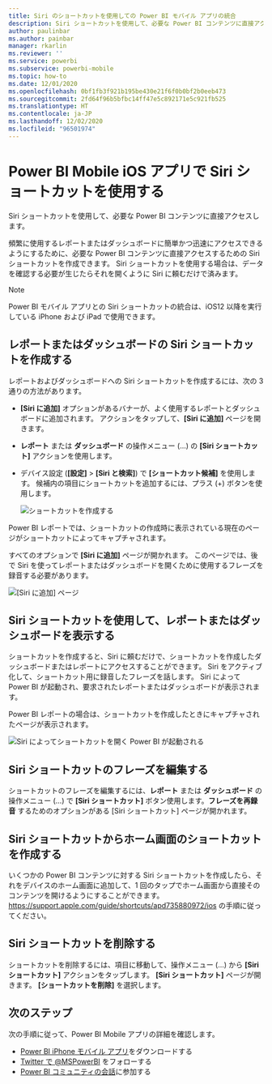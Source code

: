```yaml
---
title: Siri のショートカットを使用しての Power BI モバイル アプリの統合
description: Siri ショートカットを使用して、必要な Power BI コンテンツに直接アクセスする方法。
author: paulinbar
ms.author: painbar
manager: rkarlin
ms.reviewer: ''
ms.service: powerbi
ms.subservice: powerbi-mobile
ms.topic: how-to
ms.date: 12/01/2020
ms.openlocfilehash: 0bf1fb3f921b195be430e21f6f0b0bf2b0eeb473
ms.sourcegitcommit: 2fd64f96b5bfbc14ff47e5c892171e5c921fb525
ms.translationtype: HT
ms.contentlocale: ja-JP
ms.lasthandoff: 12/02/2020
ms.locfileid: "96501974"
---
```

# <a name="using-siri-shortcuts-in-power-bi-mobile-ios-app"></a>Power BI Mobile iOS アプリで Siri ショートカットを使用する

Siri ショートカットを使用して、必要な Power BI コンテンツに直接アクセスします。

頻繁に使用するレポートまたはダッシュボードに簡単かつ迅速にアクセスできるようにするために、必要な Power BI コンテンツに直接アクセスするための Siri ショートカットを作成できます。 Siri ショートカットを使用する場合は、データを確認する必要が生じたらそれを開くように Siri に頼むだけで済みます。

> [!NOTE]
> Power BI モバイル アプリとの Siri ショートカットの統合は、iOS12 以降を実行している iPhone および iPad で使用できます。

## <a name="create-siri-shortcut-for-a-report-or-dashboard"></a>レポートまたはダッシュボードの Siri ショートカットを作成する

レポートおよびダッシュボードへの Siri ショートカットを作成するには、次の 3 通りの方法があります。

- **[Siri に追加]** オプションがあるバナーが、よく使用するレポートとダッシュボードに追加されます。 アクションをタップして、**[Siri に追加]** ページを開きます。
    
- **レポート** または **ダッシュボード** の操作メニュー (...) の **[Siri ショートカット]** アクションを使用します。
    
- デバイス設定 (**[設定]** > **[Siri と検索]**) で **[ショートカット候補]** を使用します。 候補内の項目にショートカットを追加するには、プラス (+) ボタンを使用します。
     
     ![ショートカットを作成する](./media/mobile-apps-ios-siri-search/power-bi-siri-create-shortcut.png)

Power BI レポートでは、ショートカットの作成時に表示されている現在のページがショートカットによってキャプチャされます。 

すべてのオプションで **[Siri に追加]** ページが開かれます。 このページでは、後で Siri を使ってレポートまたはダッシュボードを開くために使用するフレーズを録音する必要があります。 
   
![[Siri に追加] ページ](./media/mobile-apps-ios-siri-search/power-bi-siri-add-page.png)
    

## <a name="use-siri-shortcuts-to-view-report-or-dashboard"></a>Siri ショートカットを使用して、レポートまたはダッシュボードを表示する

ショートカットを作成すると、Siri に頼むだけで、ショートカットを作成したダッシュボードまたはレポートにアクセスすることができます。
Siri をアクティブ化して、ショートカット用に録音したフレーズを話します。 Siri によって Power BI が起動され、要求されたレポートまたはダッシュボードが表示されます。 

Power BI レポートの場合は、ショートカットを作成したときにキャプチャされたページが表示されます。


  ![Siri によってショートカットを開く Power BI が起動される](./media/mobile-apps-ios-siri-search/power-bi-siri-open.png)
  

## <a name="edit-siri-shortcut-phrase"></a>Siri ショートカットのフレーズを編集する 
ショートカットのフレーズを編集するには、**レポート** または **ダッシュボード** の操作メニュー (...) で **[Siri ショートカット]** ボタン使用します。**フレーズを再録音** するためのオプションがある [Siri ショートカット] ページが開かれます。 

## <a name="create-a-home-screen-shortcut-from-your-siri-shortcut"></a>Siri ショートカットからホーム画面のショートカットを作成する 
いくつかの Power BI コンテンツに対する Siri ショートカットを作成したら、それをデバイスのホーム画面に追加して、1 回のタップでホーム画面から直接そのコンテンツを開けるようにすることができます。 https://support.apple.com/guide/shortcuts/apd735880972/ios の手順に従ってください。

## <a name="delete-siri-shortcut"></a>Siri ショートカットを削除する 
ショートカットを削除するには、項目に移動して、操作メニュー (...) から **[Siri ショートカット]** アクションをタップします。 **[Siri ショートカット]** ページが開きます。 **[ショートカットを削除]** を選択します。

## <a name="next-steps"></a>次のステップ
次の手順に従って、Power BI Mobile アプリの詳細を確認します。 

* [Power BI iPhone モバイル アプリ](https://go.microsoft.com/fwlink/?LinkId=522062)をダウンロードする
* [Twitter で @MSPowerBI](https://twitter.com/MSPowerBI) をフォローする
* [Power BI コミュニティの会話](https://community.powerbi.com/)に参加する